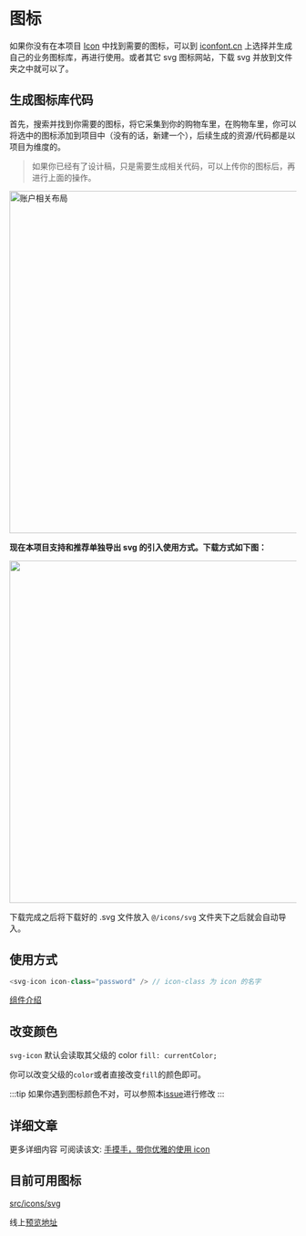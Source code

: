 # 图标

如果你没有在本项目 [Icon](https://github.com/PanJiaChen/doc-site/tree/master/src/icons/svg) 中找到需要的图标，可以到 [iconfont.cn](http://iconfont.cn/) 上选择并生成自己的业务图标库，再进行使用。或者其它 svg 图标网站，下载 svg 并放到文件夹之中就可以了。

## 生成图标库代码

首先，搜索并找到你需要的图标，将它采集到你的购物车里，在购物车里，你可以将选中的图标添加到项目中（没有的话，新建一个），后续生成的资源/代码都是以项目为维度的。

> 如果你已经有了设计稿，只是需要生成相关代码，可以上传你的图标后，再进行上面的操作。

<img width="600" alt="账户相关布局" src="https://gw.alipayobjects.com/zos/rmsportal/jJQYzRyqVFBBamUOppXH.png" />

<br />

**现在本项目支持和推荐单独导出 svg 的引入使用方式。下载方式如下图：**

<img width="600" src="https://panjiachen.gitee.io/gitee-cdn/doc-site/1f8b1e56-cfd9-4ef7-a0aa-dfb0c2883aa3.gif" />

<br />

下载完成之后将下载好的 .svg 文件放入 `@/icons/svg` 文件夹下之后就会自动导入。

## 使用方式

```js
<svg-icon icon-class="password" /> // icon-class 为 icon 的名字
```

[组件介绍](/zh/feature/component/svg-icon.md)

## 改变颜色

`svg-icon` 默认会读取其父级的 color `fill: currentColor;`

你可以改变父级的`color`或者直接改变`fill`的颜色即可。

:::tip
如果你遇到图标颜色不对，可以参照本[issue](https://github.com/PanJiaChen/doc-site/issues/330)进行修改
:::

## 详细文章

更多详细内容 可阅读该文: [手摸手，带你优雅的使用 icon](https://juejin.im/post/59bb864b5188257e7a427c09)

## 目前可用图标

[src/icons/svg](https://github.com/PanJiaChen/doc-site/tree/master/src/icons/svg)

线上[预览地址](https://panjiachen.github.io/doc-site/#/icon/index)
